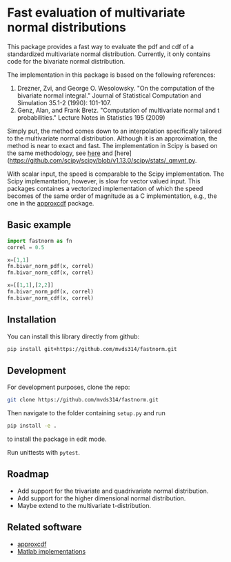 # Fast evaluation of multivariate normal distributions

This package provides a fast way to evaluate the pdf and cdf of a standardized multivariate normal distribution. Currently, it only contains code for the bivariate normal distribution.

The implementation in this package is based on the following references:

1. Drezner, Zvi, and George O. Wesolowsky. "On the computation of the bivariate normal integral." Journal of Statistical Computation and Simulation 35.1-2 (1990): 101-107.
2. Genz, Alan, and Frank Bretz. "Computation of multivariate normal and t probabilities." Lecture Notes in Statistics 195 (2009)

Simply put, the method comes down to an interpolation specifically tailored to the multivariate normal distribution.
Although it is an approximation, the method is near to exact and fast.
The implementation in Scipy is based on the same methodology, see [here](https://github.com/scipy/scipy/blob/v1.13.0/scipy/stats/mvndst.f) and [here](https://github.com/scipy/scipy/blob/v1.13.0/scipy/stats/_qmvnt.py.

With scalar input, the speed is comparable to the Scipy implementation.
The Scipy implemantation, however, is slow for vector valued input. This packages containes a vectorized implementation of which the speed becomes of the same order of magnitude as a C implementation, e.g., the one in the [approxcdf](https://github.com/david-cortes/approxcdf) package.

## Basic example

```python
import fastnorm as fn
correl = 0.5

x=[1,1]
fn.bivar_norm_pdf(x, correl)
fn.bivar_norm_cdf(x, correl)

x=[[1,1],[2,2]]
fn.bivar_norm_pdf(x, correl)
fn.bivar_norm_cdf(x, correl)
```

## Installation

You can install this library directly from github:

```bash
pip install git+https://github.com/mvds314/fastnorm.git
```

## Development

For development purposes, clone the repo:

```bash
git clone https://github.com/mvds314/fastnorm.git
```

Then navigate to the folder containing `setup.py` and run

```bash
pip install -e .
```

to install the package in edit mode.

Run unittests with `pytest`.

## Roadmap

- Add support for the trivariate and quadrivariate normal distribution.
- Add support for the higher dimensional normal distribution.
- Maybe extend to the multivariate t-distribution.

## Related software

- [approxcdf](https://github.com/david-cortes/approxcdf)
- [Matlab implementations](https://www.math.wsu.edu/faculty/genz/software/software.html)
